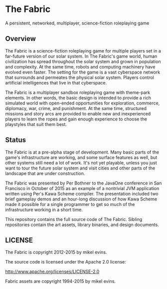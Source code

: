 # The Fabric
A persistent, networked, multiplayer, science-fiction roleplaying game

## Overview

The Fabric is a science-fiction roleplaying game for multiple players set in a far-future version of our solar system. In The Fabric's game world, human civilization has spread throughout the solar system and grown in population and complexity. At the same time, robots and computing machinery have evolved even faster. The setting for the game is a vast cyberspace network that surrounds and permeates the physical solar system. Players control artificial intelligences that live in that cyberspace.

The Fabric is a multiplayer sandbox roleplaying game with theme-park elements. In other words, the basic design is intended to provide a rich simulated world with open-ended opportunities for exploration, commerce, diplomacy, war, crime, and punishment. At the same time, structured missions and story arcs are provided to enable new and inexperienced players to learn the ropes and gain enough experience to choose the playstyles that suit them best.

## Status

The Fabric is at a pre-alpha stage of development. Many basic parts of the game's infrastructure are working, and some surface features as well, but other systems still need a lot of work. It's not yet playable, unless you just want to tour the future solar system and visit cities and other parts of the landscape that are under construction.

The Fabric was presented by Per Bothner to the JavaOne conference in San Francisco in October of 2015 as an example of a nontrivial JVM application written using Per's Kawa Scheme compiler. The presentation included two brief gameplay demos and an hour-long discussion of how Kawa Scheme made it possible for a single programmer to get so much of the infrastructure working in a short time.

This repository contains the full source code of The Fabric. Sibling repositories contain the art assets, library binaries, and design documents.

## LICENSE

The Fabric is copyright 2012-2015 by mikel evins.

The source code is licensed under the Apache 2.0 license:

http://www.apache.org/licenses/LICENSE-2.0

Fabric assets are copyright 1994-2015 by mikel evins.

